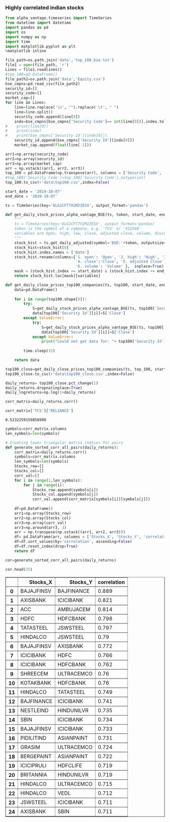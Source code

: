 ### Highly correlated indian stocks


```python
from alpha_vantage.timeseries import TimeSeries
from datetime import datetime
import pandas as pd
import os
import numpy as np
import time
import matplotlib.pyplot as plt
%matplotlib inline
```


```python
file_path=os.path.join('data','top_100_bse.txt')
file1 = open(file_path, 'r') 
Lines = file1.readlines() 
#top_100=pd.DataFrame()
file_path2=os.path.join('data','Equity.csv')
bse_cmpns=pd.read_csv(file_path2)
security_id=[]
security_code=[]
market_cap=[]
for line in Lines:
    line=line.replace('\n', "").replace('\t', " ")
    line=line.split()
    security_code.append(line[0])
    indx=bse_cmpns[bse_cmpns['Security Code']== int(line[0])].index.tolist()
#    print(line[0])
#    print(indx)
#    print(bse_cmpns['Security Id'][indx[0]])
    security_id.append(bse_cmpns['Security Id'][indx[0]])
    market_cap.append(float(line[-1]))

arr1=np.array(security_code)
arr2=np.array(security_id)
arr3=np.array(market_cap)
arr = np.vstack((arr1, arr2, arr3))           
top_100 = pd.DataFrame(np.transpose(arr), columns = ['Security Code', 'Security Id', 'Market Cap in Cr.']) 
#top_100['Security Code']=top_100['Security Code'].astype(int)
top_100.to_csv(r'data\top100.csv',index=False)
```

```python
start_date = '2019-10-07'
end_date = '2020-10-07'
```


```python
ts = TimeSeries(key='6LG1CFT7X2M2ZESX', output_format='pandas')
```


```python
def get_daily_stock_prices_alpha_vantage_BSE(ts, token, start_date, end_date, variables):
    """
    ts = TimeSeries(key='6LG1CFT7X2M2ZESX', output_format='pandas) 
    token is the symbol of a company. e.g. 'TCS' or '532540'
    variables are Open, high, low, close, adjusted close, volume, dividend amount, split coefficient
    """
    stock_hist = ts.get_daily_adjusted(symbol='BSE:'+token, outputsize='full')
    stock_hist=stock_hist[0]
    stock_hist.index.names = ['Date']
    stock_hist.rename(columns={'1. open': 'Open', '2. high': 'High', '3. low': 'Low', 
                               '4. close':'Close', '5. adjusted close': 'Adj Close', 
                               '6. volume': 'Volume' },  inplace=True)
    mask = (stock_hist.index >= start_date) & (stock_hist.index <= end_date)
    return stock_hist.loc[mask][variables]
```


```python
def get_daily_close_prices_top100_companies(ts, top100, start_date, end_date):
    data=pd.DataFrame()
    
    for i in range(top100.shape[0]):
        try:
            S=get_daily_stock_prices_alpha_vantage_BSE(ts, top100['Security Code'][i], start_date, end_date, ['Close'])
            data[top100['Security Id'][i]]=S['Close']
        except ValueError:
            try:
                S=get_daily_stock_prices_alpha_vantage_BSE(ts, top100['Security Id'][i], start_date, end_date, ['Close'])
                data[top100['Security Id'][i]]=S['Close']
            except ValueError:
                print("Could not get data for: "+ top100['Security Id'][i])       
                
        time.sleep(15)

    return data
```


```python
top100_close=get_daily_close_prices_top100_companies(ts, top_100, start_date, end_date)
top100_close.to_csv(r'data\top100_close.csv',index=False)
```

   
    


```python
daily_returns= top100_close.pct_change(1)
daily_returns.dropna(inplace=True)
daily_logreturns=np.log(1+daily_returns)
```


```python
corr_matrix=daily_returns.corr()
```


```python
corr_matrix['TCS']['RELIANCE']
```




    0.5232259150858998




```python
symbols=corr_matrix.columns
len_symbols=len(symbols)
```


```python
# Creating lower triangular matrix indices for pairs
def generate_sorted_corr_all_pairs(daily_returns):
    corr_matrix=daily_returns.corr()
    symbols=corr_matrix.columns
    len_symbols=len(symbols)
    Stocks_row=[]
    Stocks_col=[]
    corr_val=[]
    for i in range(1,len_symbols):
        for j in range(i):
            Stocks_row.append(symbols[i])
            Stocks_col.append(symbols[j])
            corr_val.append(corr_matrix[symbols[i]][symbols[j]])
            
    df=pd.DataFrame()
    arr1=np.array(Stocks_row)
    arr2=np.array(Stocks_col)
    arr3=np.array(corr_val)
    arr3=np.around(arr3, 3)
    arr = np.transpose(np.vstack((arr1, arr2, arr3)))
    df= pd.DataFrame(arr, columns = ['Stocks_X', 'Stocks_Y', 'correlation'])
    df=df.sort_values(by='correlation', ascending=False)
    df=df.reset_index(drop=True)
    return df
```


```python
cor=generate_sorted_corr_all_pairs(daily_returns)
```


```python
cor.head(25)
```




<div>
<style scoped>
    .dataframe tbody tr th:only-of-type {
        vertical-align: middle;
    }

    .dataframe tbody tr th {
        vertical-align: top;
    }

    .dataframe thead th {
        text-align: right;
    }
</style>
<table border="1" class="dataframe">
  <thead>
    <tr style="text-align: right;">
      <th></th>
      <th>Stocks_X</th>
      <th>Stocks_Y</th>
      <th>correlation</th>
    </tr>
  </thead>
  <tbody>
    <tr>
      <th>0</th>
      <td>BAJAJFINSV</td>
      <td>BAJFINANCE</td>
      <td>0.889</td>
    </tr>
    <tr>
      <th>1</th>
      <td>AXISBANK</td>
      <td>ICICIBANK</td>
      <td>0.821</td>
    </tr>
    <tr>
      <th>2</th>
      <td>ACC</td>
      <td>AMBUJACEM</td>
      <td>0.814</td>
    </tr>
    <tr>
      <th>3</th>
      <td>HDFC</td>
      <td>HDFCBANK</td>
      <td>0.798</td>
    </tr>
    <tr>
      <th>4</th>
      <td>TATASTEEL</td>
      <td>JSWSTEEL</td>
      <td>0.797</td>
    </tr>
    <tr>
      <th>5</th>
      <td>HINDALCO</td>
      <td>JSWSTEEL</td>
      <td>0.79</td>
    </tr>
    <tr>
      <th>6</th>
      <td>BAJAJFINSV</td>
      <td>AXISBANK</td>
      <td>0.772</td>
    </tr>
    <tr>
      <th>7</th>
      <td>ICICIBANK</td>
      <td>HDFC</td>
      <td>0.766</td>
    </tr>
    <tr>
      <th>8</th>
      <td>ICICIBANK</td>
      <td>HDFCBANK</td>
      <td>0.762</td>
    </tr>
    <tr>
      <th>9</th>
      <td>SHREECEM</td>
      <td>ULTRACEMCO</td>
      <td>0.76</td>
    </tr>
    <tr>
      <th>10</th>
      <td>KOTAKBANK</td>
      <td>HDFCBANK</td>
      <td>0.76</td>
    </tr>
    <tr>
      <th>11</th>
      <td>HINDALCO</td>
      <td>TATASTEEL</td>
      <td>0.749</td>
    </tr>
    <tr>
      <th>12</th>
      <td>BAJFINANCE</td>
      <td>ICICIBANK</td>
      <td>0.741</td>
    </tr>
    <tr>
      <th>13</th>
      <td>NESTLEIND</td>
      <td>HINDUNILVR</td>
      <td>0.735</td>
    </tr>
    <tr>
      <th>14</th>
      <td>SBIN</td>
      <td>ICICIBANK</td>
      <td>0.734</td>
    </tr>
    <tr>
      <th>15</th>
      <td>BAJAJFINSV</td>
      <td>ICICIBANK</td>
      <td>0.733</td>
    </tr>
    <tr>
      <th>16</th>
      <td>PIDILITIND</td>
      <td>ASIANPAINT</td>
      <td>0.731</td>
    </tr>
    <tr>
      <th>17</th>
      <td>GRASIM</td>
      <td>ULTRACEMCO</td>
      <td>0.724</td>
    </tr>
    <tr>
      <th>18</th>
      <td>BERGEPAINT</td>
      <td>ASIANPAINT</td>
      <td>0.722</td>
    </tr>
    <tr>
      <th>19</th>
      <td>ICICIPRULI</td>
      <td>HDFCLIFE</td>
      <td>0.719</td>
    </tr>
    <tr>
      <th>20</th>
      <td>BRITANNIA</td>
      <td>HINDUNILVR</td>
      <td>0.719</td>
    </tr>
    <tr>
      <th>21</th>
      <td>HINDALCO</td>
      <td>ULTRACEMCO</td>
      <td>0.715</td>
    </tr>
    <tr>
      <th>22</th>
      <td>HINDALCO</td>
      <td>VEDL</td>
      <td>0.712</td>
    </tr>
    <tr>
      <th>23</th>
      <td>JSWSTEEL</td>
      <td>ICICIBANK</td>
      <td>0.711</td>
    </tr>
    <tr>
      <th>24</th>
      <td>AXISBANK</td>
      <td>SBIN</td>
      <td>0.711</td>
    </tr>
  </tbody>
</table>
</div>




```python

```
